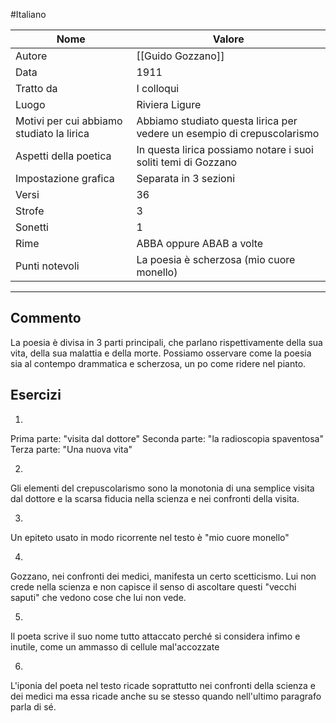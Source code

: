 #Italiano

| Nome                                      | Valore                                                                  |
| ----------------------------------------- | ----------------------------------------------------------------------- |
| Autore                                    | [[Guido Gozzano]]                                                       |
| Data                                      | 1911                                                                    |
| Tratto da                                 | I colloqui                                                              |
| Luogo                                     | Riviera Ligure                                                                       |
| Motivi per cui abbiamo studiato la lirica | Abbiamo studiato questa lirica per vedere un esempio di crepuscolarismo |
| Aspetti della poetica                     | In questa lirica possiamo notare i suoi soliti temi di Gozzano          |
| Impostazione grafica                      | Separata in 3 sezioni                                                   |
| Versi                                     | 36                                                                      |
| Strofe                                    | 3                                                                       |
| Sonetti                                   | 1                                                                       |
| Rime                                      | ABBA oppure ABAB a volte                                                                 |
| Punti notevoli                            | La poesia è scherzosa (mio cuore monello)                               | 

---
## Commento

La poesia è divisa in 3 parti principali, che parlano rispettivamente della sua vita, della sua malattia e della morte.
Possiamo osservare come la poesia sia al contempo drammatica e scherzosa, un po come ridere nel pianto.

## Esercizi

1.
Prima parte: "visita dal dottore"
Seconda parte: "la  radioscopia spaventosa"
Terza parte: "Una nuova vita"

2.
Gli elementi del crepuscolarismo sono la monotonia di una semplice visita dal dottore e la scarsa fiducia nella scienza e nei confronti della visita.

3.
Un epiteto usato in modo ricorrente nel testo è "mio cuore monello"

4.
Gozzano, nei confronti dei medici, manifesta un certo scetticismo. Lui non crede nella scienza e non capisce il senso di ascoltare questi "vecchi saputi" che vedono cose che lui non vede.

5.
Il poeta scrive il suo nome tutto attaccato perché si considera infimo e inutile, come un ammasso di cellule mal'accozzate

6.
L'iponia del poeta nel testo ricade soprattutto nei confronti della scienza e dei medici ma essa ricade anche su se stesso quando nell'ultimo paragrafo parla di sé.